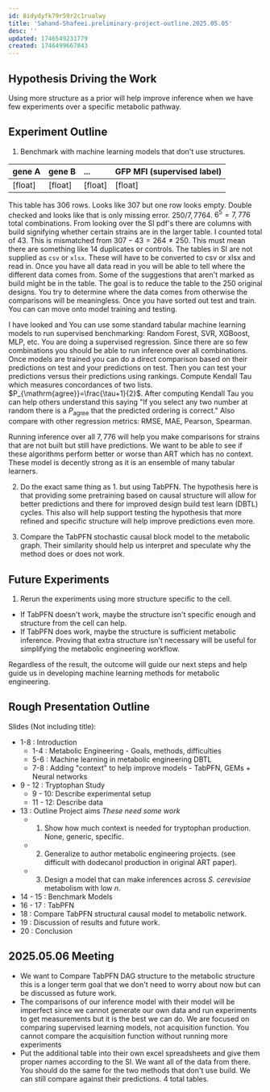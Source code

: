 ```yaml
---
id: 8idydyfk79r59r2c1rualwy
title: 'Sahand-Shafeei.preliminary-project-outline.2025.05.05'
desc: ''
updated: 1746549231779
created: 1746499667043
---
```


## Hypothesis Driving the Work

Using more structure as a prior will help improve inference when we have few experiments over a specific metabolic pathway.

## Experiment Outline

1. Benchmark with machine learning models that don't use structures.

| gene A  | gene B  | ...     | GFP MFI (supervised label) |
|:--------|:--------|:--------|:---------------------------|
| [float] | [float] | [float] | [float]                    |

This table has $306$ rows. Looks like $307$ but one row looks empty. Double checked and looks like that is only missing error.  $250/7,7764$. $6^5 = 7,776 \text{ total combinations}$. From looking over the SI pdf's there are columns with build signifying whether certain strains are in the larger table. I counted total of $43$. This is mismatched from $307-43=264 \neq 250$.  This must mean there are something like $14$ duplicates or controls. The tables in SI are not supplied as `csv` or `xlsx`. These will have to be converted to csv or xlsx and read in. Once you have all data read in you will be able to tell where the different data comes from. Some of the suggestions that aren't marked as build might be in the table. The goal is to reduce the table to the $250$ original designs. You try to determine where the data comes from otherwise the comparisons will be meaningless. Once you have sorted out test and train. You can can move onto model training and testing.

I have looked and You can use some standard tabular machine learning models to run supervised benchmarking: Random Forest, SVR, XGBoost, MLP, etc. You are doing a supervised regression. Since there are so few combinations you should be able to run inference over all combinations. Once models are trained you can do a direct comparison based on their predictions on test and your predictions on test. Then you can test your predictions versus their predictions using rankings. Compute Kendall Tau which measures concordances of two lists. $P_{\mathrm{agree}}=\frac{\tau+1}{2}$. After computing Kendall Tau you can help others understand this saying "If you select any two number at random there is a $P_{\text{agree}}$ that the predicted ordering is correct." Also compare with other regression metrics: RMSE, MAE, Pearson, Spearman.

Running inference over all $7,776$ will help you make comparisons for strains that are not built but still have predictions. We want to be able to see if these algorithms perform better or worse than ART which has no context. These model is decently strong as it is an ensemble of many tabular learners.

2. Do the exact same thing as 1. but using TabPFN. The hypothesis here is that providing some pretraining based on causal structure will allow for better predictions and there for improved design build test learn (DBTL) cycles. This also will help support testing the hypothesis that more refined and specific structure will help improve predictions even more.

3. Compare the TabPFN stochastic causal block model to the metabolic graph. Their similarity should help us interpret and speculate why the method does or does not work.

## Future Experiments

1. Rerun the experiments using more structure specific to the cell.

- If TabPFN doesn't work, maybe the structure isn't specific enough and structure from the cell can help.
- If TabPFN does work, maybe the structure is sufficient metabolic inference. Proving that extra structure isn't necessary will be useful for simplifying the metabolic engineering workflow.

Regardless of the result, the outcome will guide our next steps and help guide us in developing machine learning methods for metabolic engineering.

## Rough Presentation Outline

Slides (Not including title):

- 1-8 : Introduction
  - 1-4 : Metabolic Engineering - Goals, methods, difficulties
  - 5-6 : Machine learning in metabolic engineering DBTL
  - 7-8 : Adding "context" to help improve models - TabPFN, GEMs + Neural networks
- 9 - 12 : Tryptophan Study
  - 9 - 10: Describe experimental setup
  - 11 - 12: Describe data
- 13 : Outline Project aims
  *These need some work*
  - 1. Show how much context is needed for tryptophan production. None, generic, specific.
  - 2. Generalize to author metabolic engineering projects. (see difficult with dodecanol production in original ART paper).
  - 3. Design a model that can make inferences across *S. cerevisiae* metabolism with low $n$.
- 14 - 15 : Benchmark Models
- 16 - 17 : TabPFN
- 18 : Compare TabPFN structural causal model to metabolic network.
- 19 : Discussion of results and future work.
- 20 : Conclusion

## 2025.05.06 Meeting

- We want to Compare TabPFN DAG structure to the metabolic structure this is a longer term goal that we don't need to worry about now but can be discussed as future work.
- The comparisons of our inference model with their model will be imperfect since we cannot generate our own data and run experiments to get measurements but it is the best we can do. We are focused on comparing supervised learning models, not acquisition function. You cannot compare the acquisition function without running more experiments
- Put the additional table into their own excel spreadsheets and give them proper names according to the SI. We want all of the data from there. You should do the same for the two methods that don't use build. We can still compare against their predictions. 4 total tables.

